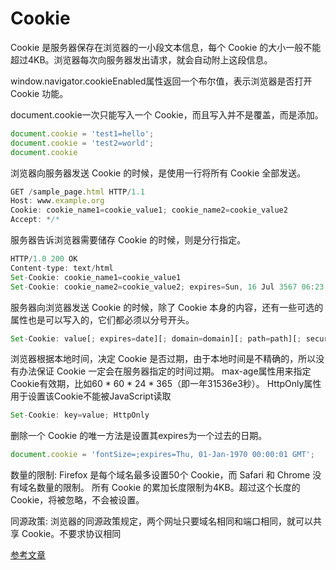 # Cookie

Cookie 是服务器保存在浏览器的一小段文本信息，每个 Cookie 的大小一般不能超过4KB。浏览器每次向服务器发出请求，就会自动附上这段信息。

window.navigator.cookieEnabled属性返回一个布尔值，表示浏览器是否打开 Cookie 功能。

document.cookie一次只能写入一个 Cookie，而且写入并不是覆盖，而是添加。
```js
document.cookie = 'test1=hello';
document.cookie = 'test2=world';
document.cookie
```
浏览器向服务器发送 Cookie 的时候，是使用一行将所有 Cookie 全部发送。
```js
GET /sample_page.html HTTP/1.1
Host: www.example.org
Cookie: cookie_name1=cookie_value1; cookie_name2=cookie_value2
Accept: */*
```
服务器告诉浏览器需要储存 Cookie 的时候，则是分行指定。
```js
HTTP/1.0 200 OK
Content-type: text/html
Set-Cookie: cookie_name1=cookie_value1
Set-Cookie: cookie_name2=cookie_value2; expires=Sun, 16 Jul 3567 06:23:41 GMT
```

服务器向浏览器发送 Cookie 的时候，除了 Cookie 本身的内容，还有一些可选的属性也是可以写入的，它们都必须以分号开头。
```js
Set-Cookie: value[; expires=date][; domain=domain][; path=path][; secure]
```
浏览器根据本地时间，决定 Cookie 是否过期，由于本地时间是不精确的，所以没有办法保证 Cookie 一定会在服务器指定的时间过期。
max-age属性用来指定Cookie有效期，比如60 * 60 * 24 * 365（即一年31536e3秒）。
HttpOnly属性用于设置该Cookie不能被JavaScript读取
```js
Set-Cookie: key=value; HttpOnly
```

删除一个 Cookie 的唯一方法是设置其expires为一个过去的日期。
```js
document.cookie = 'fontSize=;expires=Thu, 01-Jan-1970 00:00:01 GMT';
```
数量的限制:
Firefox 是每个域名最多设置50个 Cookie，而 Safari 和 Chrome 没有域名数量的限制。
所有 Cookie 的累加长度限制为4KB。超过这个长度的 Cookie，将被忽略，不会被设置。

同源政策:
浏览器的同源政策规定，两个网址只要域名相同和端口相同，就可以共享 Cookie。不要求协议相同

[参考文章](http://javascript.ruanyifeng.com/bom/cookie.html)